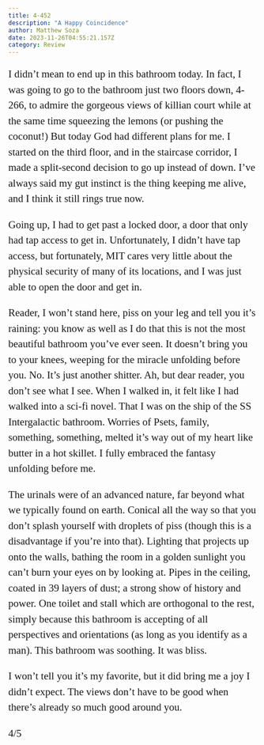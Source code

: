 ```yaml
---
title: 4-452
description: "A Happy Coincidence"
author: Matthew Soza
date: 2023-11-26T04:55:21.157Z
category: Review
---
```

<script context="module">
  import coverImage from '../../assets/articles/4-452/BathroomSignCover.jpg'

  metadata.coverImage = coverImage
</script>

<style>
  img {
    margin-bottom: 3ch;
  }
  p {
    font-family: "miller-display", serif;
    font-weight: 300;
    font-size: 21px;

    line-height: 1.5em;
    margin-bottom: 1em;
  }
  p:last-child {
    margin-bottom: 4ch;
  }
</style>

I didn’t mean to end up in this bathroom today. In fact, I was going to go to the bathroom just two floors down, 4-266, to admire the gorgeous views of killian court while at the same time squeezing the lemons (or pushing the coconut!) But today God had different plans for me. I started on the third floor, and in the staircase corridor, I made a split-second decision to go up instead of down. I’ve always said my gut instinct is the thing keeping me alive, and I think it still rings true now. 

Going up, I had to get past a locked door, a door that only had tap access to get in. Unfortunately, I didn’t have tap access, but fortunately, MIT cares very little about the physical security of many of its locations, and I was just able to open the door and get in.

Reader, I won’t stand here, piss on your leg and tell you it’s raining: you know as well as I do that this is not the most beautiful bathroom you’ve ever seen. It doesn’t bring you to your knees, weeping for the miracle unfolding before you. No. It’s just another shitter. Ah, but dear reader, you don’t see what I see. When I walked in, it felt like I had walked into a sci-fi novel. That I was on the ship of the SS Intergalactic bathroom. Worries of Psets, family, something, something, melted it’s way out of my heart like butter in a hot skillet. I fully embraced the fantasy unfolding before me. 

The urinals were of an advanced nature, far beyond what we typically found on earth. Conical all the way so that you don’t splash yourself with droplets of piss (though this is a disadvantage if you’re into that). Lighting that projects up onto the walls, bathing the room in a golden sunlight you can’t burn your eyes on by looking at. Pipes in the ceiling, coated in 39 layers of dust; a strong show of history and power. One toilet and stall which are orthogonal to the rest, simply because this bathroom is accepting of all perspectives and orientations (as long as you identify as a man). This bathroom was soothing. It was bliss.

I won’t tell you it’s my favorite, but it did bring me a joy I didn’t expect. The views don’t have to be good when there’s already so much good around you.

4/5